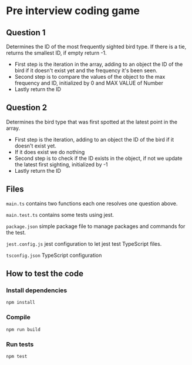 # Pre interview coding game
## Question 1
Determines the ID of the most frequently sighted bird type.
If there is a tie, returns the smallest ID, if empty return -1.

* First step is the iteration in the array, adding to an object the ID of the bird if it doesn't exist
yet and the frequency it's been seen.
* Second step is to compare the values of the object to the max frequency and ID, initialized by 0 and MAX VALUE of Number 
* Lastly return the ID
## Question 2
Determines the bird type that was first spotted at the latest point in the array.
* First step is the iteration, adding to an object the ID of the bird if it doesn't exist yet.
* If it does exist we do nothing
* Second step is to check if the ID exists in the object, if not we update the latest first sighting, initialized by -1
* Lastly return the ID

## Files
```main.ts``` contains two functions each one resolves one question above.

```main.test.ts``` contains some tests using jest.

```package.json``` simple package file to manage packages and commands for the test.

```jest.config.js``` jest configuration to let jest test TypeScript files.

```tsconfig.json``` TypeScript configuration

## How to test the code
### Install dependencies
```npm install```
### Compile
```npm run build```
### Run tests
```npm test```